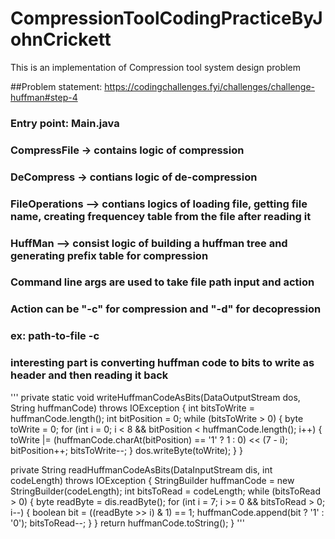 # CompressionToolCodingPracticeByJohnCrickett
This is an implementation of Compression tool system design problem

##Problem statement: https://codingchallenges.fyi/challenges/challenge-huffman#step-4

### Entry point: Main.java 
### CompressFile -> contains logic of compression
### DeCompress   -> contians logic of de-compression
### FileOperations --> contians logics of loading file, getting file name, creating frequencey table from the file after reading it

### HuffMan --> consist logic of building a huffman tree and generating prefix table for compression

### Command line args are used to take file path input and action 
### Action can be "-c" for compression and "-d" for decopression
### ex: path-to-file -c

### interesting part is converting huffman code to bits to write as header and then reading it back 
 '''
 private static void writeHuffmanCodeAsBits(DataOutputStream dos, String huffmanCode) throws IOException {
   int bitsToWrite = huffmanCode.length();
   int bitPosition = 0;
   while (bitsToWrite > 0) {
     byte toWrite = 0;
     for (int i = 0; i < 8 && bitPosition < huffmanCode.length(); i++) {
       toWrite |= (huffmanCode.charAt(bitPosition) == '1' ? 1 : 0) << (7 - i);
       bitPosition++;
       bitsToWrite--;
     }
     dos.writeByte(toWrite);
   }
 }


private String readHuffmanCodeAsBits(DataInputStream dis, int codeLength) throws IOException {
  StringBuilder huffmanCode = new StringBuilder(codeLength);
  int bitsToRead = codeLength;
  while (bitsToRead > 0) {
    byte readByte = dis.readByte();
    for (int i = 7; i >= 0 && bitsToRead > 0; i--) {
      boolean bit = ((readByte >> i) & 1) == 1;
      huffmanCode.append(bit ? '1' : '0');
      bitsToRead--;
    }
  }
  return huffmanCode.toString();
}
 '''
